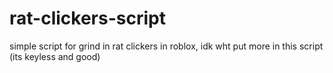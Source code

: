 # rat-clickers-script
simple script for grind in rat clickers in roblox, idk wht put more in this script (its keyless and good)
